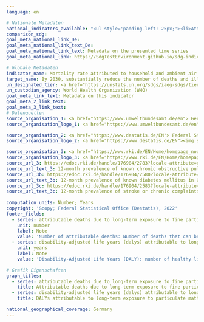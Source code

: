 ```yaml
---
language: en    

# Nationale Metadaten    
national_indicators_available: "<ul style='padding-left: 25px;'><li>Attributable deaths due to long-term exposure to fine particulate matter (PM2.5) among the population aged 25 years and older</li> <li> Disability-adjusted life years (DALYs) attributable to long-term exposure to particulate matter (PM2.5) among the population aged 25 years and older</li></ul>"    
comparison_sdg:     
goal_meta_national_link_De: 
goal_meta_national_link_text_De: 
goal_meta_national_link_text: Metadata on the presented time series
goal_meta_national_link: https://SdgTestEnvironment.github.io/sdg-indicators/public/Meta/3.9.1.pdf    

# Globale Metadaten    
indicator_name: Mortality rate attributed to household and ambient air pollution    
target_name: By 2030, substantially reduce the number of deaths and illnesses from hazardous chemicals and air, water and soil pollution and contamination    
un_designated_tier: <a href="https://unstats.un.org/sdgs/iaeg-sdgs/tier-classification/" title="Click here for more information on the UN tier classification."  target="_blank">Tier I</a>    
un_custodian_agency: World Health Organization (WHO)    
goal_meta_link_text: Metadata on this indicator    
goal_meta_2_link_text:     
goal_meta_3_link_text:         
# Datenquellen
source_organisation_1: <a href="https://www.umweltbundesamt.de/en"> German Environment Agency </a>
source_organisation_logo_1: <a href="https://www.umweltbundesamt.de/en"><img src="https://g205sdgs.github.io/sdg-indicators/public/OrgImgEn/uba.png" alt="Logo uba" style="height:60px; width:148px"/></a>

source_organisation_2: <a href="https://www.destatis.de/EN"> Federal Statistical Office (Destatis) </a>
source_organisation_logo_2: <a href="https://www.destatis.de/EN"><img src="https://g205sdgs.github.io/sdg-indicators/public/OrgImgEn/destatis.png" alt="Logo destatis" style="height:60px; width:148px"/></a>

source_organisation_3: <a href="https://www.rki.de/EN/Home/homepage_node.html"> Robert Koch Institute </a>
source_organisation_logo_3: <a href="https://www.rki.de/EN/Home/homepage_node.html"><img src="https://g205sdgs.github.io/sdg-indicators/public/OrgImgEn/rki.png" alt="Logo rki" style="height:60px; width:148px"/></a>
source_url_3: https://edoc.rki.de/handle/176904/2783?locale-attribute=en
source_url_text_3: 12-month prevalence of known chronic obstructive pulmonary disease (COPD) in Germany (only available in German)
source_url_3b: https://edoc.rki.de/handle/176904/2580?locale-attribute=en
source_url_text_3b: 12-month prevalence of known diabetes mellitus in Germany (only available in German)
source_url_3c: https://edoc.rki.de/handle/176904/2583?locale-attribute=en
source_url_text_3c: 12-month prevalence of stroke or chronic complaints resulting from stroke in Germany (only available in German)
    
computation_units: Number; Years    
copyright: '&copy; Federal Statistical Office (Destatis), 2022'    
footer_fields:
  - series: attributable deaths due to long-term exposure to fine particulate matter (pm2.5) among the population aged 25 years and older
    unit: number
    label: Note
    value: 'Number of attributable deaths: Number of deaths that can be statistically attributed to long-term exposure to particulate matter (PM2.5).'
  - series: disability-adjusted life years (dalys) attributable to long-term exposure to particulate matter (pm2.5) among the population aged 25 years and older
    unit: years
    label: Note
    value: 'Disability-Adjusted Life Years (DALY): number of healthy life years lost due to death and morbidity caused by diseases that can be statistically attributed to exposure to particulate matter (PM2.5).'    

# Grafik Eigenschaften    
graph_titles:
  - series: attributable deaths due to long-term exposure to fine particulate matter (pm2.5) among the population aged 25 years and older
    title: Attributable deaths due to long-term exposure to fine particulate matter (PM2.5) among the population aged 25 years and older
  - series: disability-adjusted life years (dalys) attributable to long-term exposure to particulate matter (pm2.5) among the population aged 25 years and older
    title: DALYs attributable to long-term exposure to particulate matter (PM2.5) among persons aged 25 years and older    

national_geographical_coverage: Germany    
---
```


<span></span>